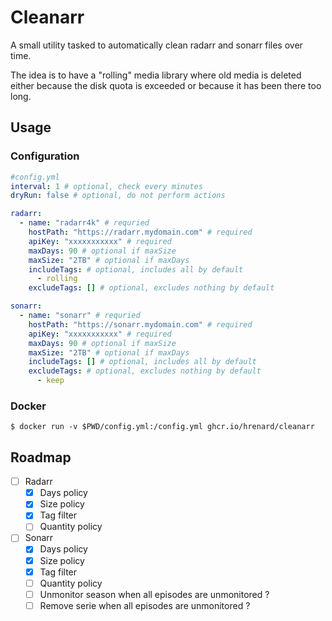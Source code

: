 # Cleanarr

A small utility tasked to automatically clean radarr and sonarr files over time.

The idea is to have a "rolling" media library where old media is deleted either because the disk quota is exceeded or because it has been there too long.

## Usage

### Configuration

```yml
#config.yml
interval: 1 # optional, check every minutes
dryRun: false # optional, do not perform actions

radarr:
  - name: "radarr4k" # requried
    hostPath: "https://radarr.mydomain.com" # required
    apiKey: "xxxxxxxxxxx" # required
    maxDays: 90 # optional if maxSize
    maxSize: "2TB" # optional if maxDays
    includeTags: # optional, includes all by default
      - rolling
    excludeTags: [] # optional, excludes nothing by default

sonarr:
  - name: "sonarr" # requried
    hostPath: "https://sonarr.mydomain.com" # required
    apiKey: "xxxxxxxxxxx" # required
    maxDays: 90 # optional if maxSize
    maxSize: "2TB" # optional if maxDays
    includeTags: [] # optional, includes all by default
    excludeTags: # optional, excludes nothing by default
      - keep 
```

### Docker

```shell
$ docker run -v $PWD/config.yml:/config.yml ghcr.io/hrenard/cleanarr
```

## Roadmap

- [ ] Radarr
  - [x] Days policy
  - [x] Size policy
  - [x] Tag filter
  - [ ] Quantity policy
- [ ] Sonarr
  - [x] Days policy
  - [x] Size policy
  - [x] Tag filter
  - [ ] Quantity policy
  - [ ] Unmonitor season when all episodes are unmonitored ?
  - [ ] Remove serie when all episodes are unmonitored ?
